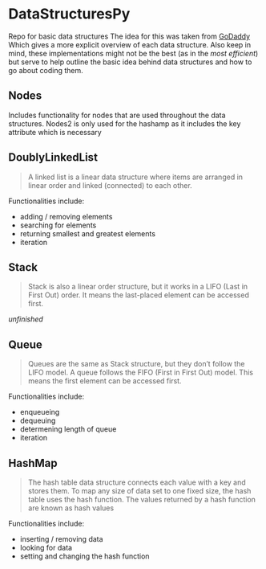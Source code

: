 # DataStructuresPy
Repo for basic data structures
The idea for this was taken from [GoDaddy](https://in.godaddy.com/blog/8-basic-data-structures-every-programmer-should-know/#:~:text=Arrays%2C%20linked%20lists%2C%20stacks%2C,are%20the%20basic%20data%20structures.) Which gives a more explicit overview of each data structure. Also keep in mind, these implementations might not be the best (as in the _most efficient_) but serve to help outline the basic idea behind data structures and how to go about coding them. 

## Nodes
Includes functionality for nodes that are used throughout the data structures. Nodes2 is only used for the hashamp as it includes the key attribute which is necessary

## DoublyLinkedList
> A linked list is a linear data structure where items are arranged in linear order and linked (connected) to each other.

Functionalities include:
- adding / removing elements
- searching for elements
- returning smallest and greatest elements
- iteration

## Stack
> Stack is also a linear order structure, but it works in a LIFO (Last in First Out) order. It means the last-placed element can be accessed first.

_unfinished_


## Queue
> Queues are the same as Stack structure, but they don’t follow the LIFO model. A queue follows the FIFO (First in First Out) model. This means the first element can be accessed first.

Functionalities include:
- enqueueing
- dequeuing
- determening length of queue
- iteration

## HashMap
> The hash table data structure connects each value with a key and stores them. To map any size of data set to one fixed size, the hash table uses the hash function. The values returned by a hash function are known as hash values

Functionalities include:
- inserting / removing data
- looking for data
- setting and changing the hash function
